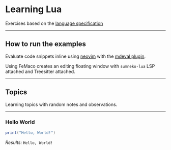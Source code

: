 # Learning Lua

Exercises based on the [language specification](https://www.lua.org/manual/)

---

## How to run the examples

Evaluate code snippets inline using [neovim](https://neovim.io/) with the [mdeval plugin](https://github.com/gpanders/vim-medieval).

Using FeMaco creates an editing floating window with `sumneko-lua` LSP attached and Treesitter attached.

---

## Topics

Learning topics with random notes and observations.

---

### Hello World

```lua
print("Hello, World!")
```

*Results:* `Hello, World!`
